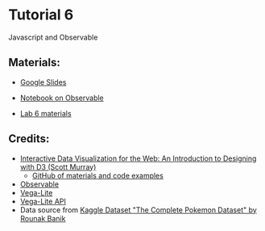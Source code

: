 # Tutorial 6

Javascript and Observable

## Materials:

- [Google Slides](https://bit.ly/vis-t06)

- [Notebook on Observable](https://bit.ly/vis-t06-ob)

- [Lab 6 materials](./lab6)

## Credits:
- [Interactive Data Visualization for the Web: An Introduction to Designing with D3 (Scott Murray)](https://alignedleft.com/work/d3-book-2e)
  - [GitHub of materials and code examples](https://github.com/alignedleft/d3-book)
- [Observable](https://observablehq.com)
- [Vega-Lite](https://vega.github.io/vega-lite)
- [Vega-Lite API](https://github.com/vega/vega-lite-api)
- Data source from [Kaggle Dataset "The Complete Pokemon Dataset" by Rounak Banik](https://www.kaggle.com/rounakbanik/pokemon)
